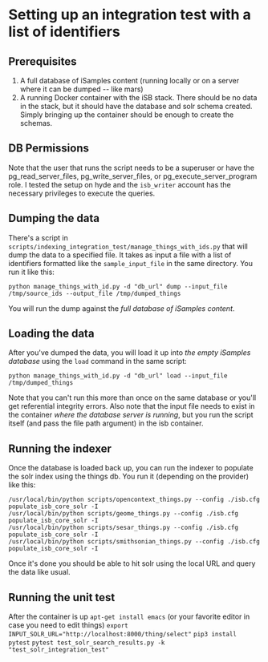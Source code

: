 # Setting up an integration test with a list of identifiers
## Prerequisites

1. A full database of iSamples content (running locally or on a server where it can be dumped -- like mars)
2. A running Docker container with the iSB stack.  There should be no data in the stack, but it should have the database and solr schema created.  Simply bringing up the container should be enough to create the schemas.

## DB Permissions
Note that the user that runs the script needs to be a superuser or have the pg_read_server_files, pg_write_server_files, or pg_execute_server_program role.  I tested the setup on hyde and the `isb_writer` account has the necessary privileges to execute the queries.

## Dumping the data
There's a script in `scripts/indexing_integration_test/manage_things_with_ids.py` that will dump the data to a specified file.  It takes as input a file with a list of identifiers formatted like the `sample_input_file` in the same directory.  You run it like this:

```
python manage_things_with_id.py -d "db_url" dump --input_file /tmp/source_ids --output_file /tmp/dumped_things
```
You will run the dump against the *full database of iSamples content*.

## Loading the data
After you've dumped the data, you will load it up into *the empty iSamples database* using the `load` command in the same script:

```
python manage_things_with_id.py -d "db_url" load --input_file /tmp/dumped_things
```

Note that you can't run this more than once on the same database or you'll get referential integrity errors.
Also note that the input file needs to exist in the container *where the database server is running*, but you 
run the script itself (and pass the file path argument) in the isb container.

## Running the indexer
Once the database is loaded back up, you can run the indexer to populate the solr index using the things db.  You run it (depending on the provider) like this:

```
/usr/local/bin/python scripts/opencontext_things.py --config ./isb.cfg populate_isb_core_solr -I
/usr/local/bin/python scripts/geome_things.py --config ./isb.cfg populate_isb_core_solr -I
/usr/local/bin/python scripts/sesar_things.py --config ./isb.cfg populate_isb_core_solr -I
/usr/local/bin/python scripts/smithsonian_things.py --config ./isb.cfg populate_isb_core_solr -I
```

Once it's done you should be able to hit solr using the local URL and query the data like usual.

## Running the unit test
After the container is up
`apt-get install emacs` (or your favorite editor in case you need to edit things)
`export INPUT_SOLR_URL="http://localhost:8000/thing/select"`
`pip3 install pytest`
`pytest test_solr_search_results.py -k "test_solr_integration_test"`